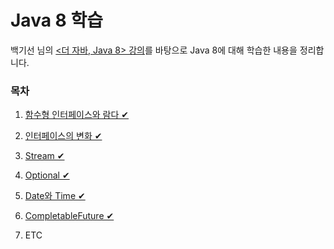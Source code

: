 # Java 8 학습



백기선 님의 [<더 자바, Java 8> 강의](https://www.inflearn.com/course/the-java-java8/)를 바탕으로 Java 8에 대해 학습한 내용을 정리합니다.



### 목차

1. [함수형 인터페이스와 람다 ✔](https://github.com/by-gramm/java8study/tree/master/src/main/java/me/bygramm/java8study/Ch01)

2. [인터페이스의 변화 ✔](https://github.com/by-gramm/java8study/tree/master/src/main/java/me/bygramm/java8study/Ch02)

3. [Stream ✔](https://github.com/by-gramm/java8study/tree/master/src/main/java/me/bygramm/java8study/Ch03)

4. [Optional ✔](https://github.com/by-gramm/java8study/tree/master/src/main/java/me/bygramm/java8study/Ch04)

5. [Date와 Time ✔](https://github.com/by-gramm/java8study/tree/master/src/main/java/me/bygramm/java8study/Ch05)

6. [CompletableFuture ✔](https://github.com/by-gramm/java8study/tree/master/src/main/java/me/bygramm/java8study/Ch06)

7. ETC

